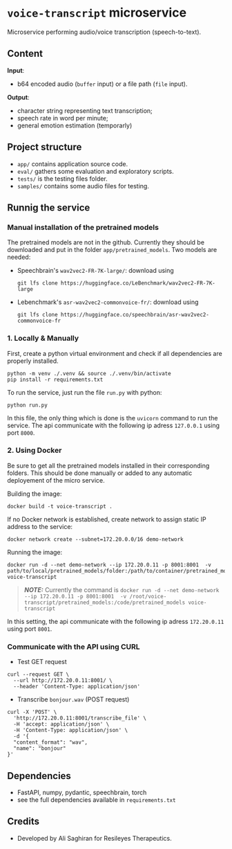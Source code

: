 # `voice-transcript` microservice

Microservice performing audio/voice transcription (speech-to-text).

## Content

**Input**:

- b64 encoded audio (`buffer` input) or a file path (`file` input).

**Output**:

- character string representing text transcription;
- speech rate in word per minute;
- general emotion estimation (temporarly)

## Project structure

- `app/` contains application source code.
- `eval/` gathers some evaluation and exploratory scripts.
- `tests/` is the testing files folder.
- `samples/` contains some audio files for testing.

## Runnig the service

### **Manual installation of the pretrained models**

The pretrained models are not in the github. Currently they should be downloaded and put in the folder `app/pretrained_models`.
Two models are needed:

- Speechbrain's `wav2vec2-FR-7K-large/`: download using

    ```{bash}
    git lfs clone https://huggingface.co/LeBenchmark/wav2vec2-FR-7K-large
    ```

- Lebenchmark's `asr-wav2vec2-commonvoice-fr/`: download using

    ```{bash}
    git lfs clone https://huggingface.co/speechbrain/asr-wav2vec2-commonvoice-fr
    ```

### 1. **Locally & Manually**

First, create a python virtual environment and check if all dependencies are properly installed.

```{bash}
python -m venv ./.venv && source ./.venv/bin/activate
pip install -r requirements.txt
```

To run the service, just run the file `run.py` with python:

```{bash}
python run.py
```

In this file, the only thing which is done is the `uvicorn` command to run the service.
The api communicate with the following ip adress `127.0.0.1`  using port `8000`.

### 2. **Using Docker**

Be sure to get all the pretrained models installed in their corresponding folders. This should be done manually or added to any automatic deployement of the micro service.

Building the image:

```{bash}
docker build -t voice-transcript .
```

If no Docker network is established, create network to assign static IP address to the service:

```{bash}
docker network create --subnet=172.20.0.0/16 demo-network
```

Running the image:

```{bash}
docker run -d --net demo-network --ip 172.20.0.11 -p 8001:8001  -v path/to/local/pretrained_models/folder:/path/to/container/pretrained_models/folder voice-transcript
```

> **_NOTE:_**  Currently the command is `docker run -d --net demo-network --ip 172.20.0.11 -p 8001:8001  -v /root/voice-transcript/pretrained_models:/code/pretrained_models voice-transcript`

In this setting, the api communicate with the following ip adress `172.20.0.11`  using port `8001`.

### **Communicate with the API using CURL**

- Test GET request

```{bash}
curl --request GET \
  --url http://172.20.0.11:8001/ \
  --header 'Content-Type: application/json'
```

- Transcribe `bonjour.wav` (POST request)

```{bash}
curl -X 'POST' \
  'http://172.20.0.11:8001/transcribe_file' \
  -H 'accept: application/json' \
  -H 'Content-Type: application/json' \
  -d '{
  "content_format": "wav",
  "name": "bonjour"
}'
```

## Dependencies

- FastAPI, numpy, pydantic, speechbrain, torch
- see the full dependencies available in `requirements.txt`

## Credits

- Developed by Ali Saghiran for Resileyes Therapeutics.
